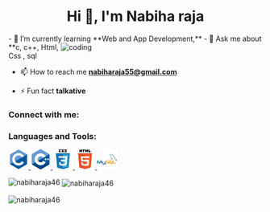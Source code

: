 <h1 align="center">Hi 👋, I'm Nabiha raja</h1>
- 🌱 I’m currently learning **Web and App Development,**

<img align="right" alt="coding" width="400" src="https://user-images.githubusercontent.com/74038190/236119160-976a0405-caa7-470c-9356-16d43402ea0a.gif">
- 💬 Ask me about **c, c++, Html, Css , sql

- 📫 How to reach me **nabiharaja55@gmail.com**

- ⚡ Fun fact **talkative**

<h3 align="left">Connect with me:</h3>
<p align="left">
</p>

<h3 align="left">Languages and Tools:</h3>
<p align="left"> <a href="https://www.cprogramming.com/" target="_blank" rel="noreferrer"> <img src="https://raw.githubusercontent.com/devicons/devicon/master/icons/c/c-original.svg" alt="c" width="40" height="40"/> </a> <a href="https://www.w3schools.com/cpp/" target="_blank" rel="noreferrer"> <img src="https://raw.githubusercontent.com/devicons/devicon/master/icons/cplusplus/cplusplus-original.svg" alt="cplusplus" width="40" height="40"/> </a> <a href="https://www.w3schools.com/css/" target="_blank" rel="noreferrer"> <img src="https://raw.githubusercontent.com/devicons/devicon/master/icons/css3/css3-original-wordmark.svg" alt="css3" width="40" height="40"/> </a> <a href="https://www.w3.org/html/" target="_blank" rel="noreferrer"> <img src="https://raw.githubusercontent.com/devicons/devicon/master/icons/html5/html5-original-wordmark.svg" alt="html5" width="40" height="40"/> </a> <a href="https://www.mysql.com/" target="_blank" rel="noreferrer"> <img src="https://raw.githubusercontent.com/devicons/devicon/master/icons/mysql/mysql-original-wordmark.svg" alt="mysql" width="40" height="40"/> </a> </p>

<p><img align="left" src="https://github-readme-stats.vercel.app/api/top-langs?username=nabiharaja46&show_icons=true&locale=en&layout=compact" alt="nabiharaja46" /></p>

<p>&nbsp;<img align="center" src="https://github-readme-stats.vercel.app/api?username=nabiharaja46&show_icons=true&locale=en" alt="nabiharaja46" /></p>

<p><img align="center" src="https://github-readme-streak-stats.herokuapp.com/?user=nabiharaja46&" alt="nabiharaja46" /></p>
